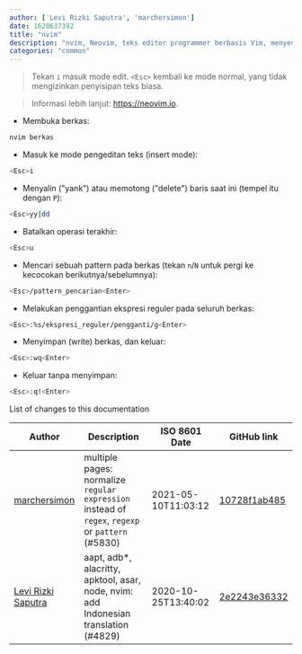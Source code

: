 ```yaml
---
author: ['Levi Rizki Saputra', 'marchersimon']
date: 1620637392
title: "nvim"
description: "nvim, Neovim, teks editor programmer berbasis Vim, menyediakan beberapa mode untuk manipulasi teks berbeda jenis."
categories: "common"
---
```

> Tekan `i` masuk mode edit. `<Esc>` kembali ke mode normal, yang tidak mengizinkan penyisipan teks biasa.

> Informasi lebih lanjut: <https://neovim.io>.

- Membuka berkas:

```bash
nvim berkas
```

- Masuk ke mode pengeditan teks (insert mode):

```bash
<Esc>i
```

- Menyalin ("yank") atau memotong ("delete") baris saat ini (tempel itu dengan `P`):

```bash
<Esc>yy|dd
```

- Batalkan operasi terakhir:

```bash
<Esc>u
```

- Mencari sebuah pattern pada berkas (tekan `n`/`N` untuk pergi ke kecocokan berikutnya/sebelumnya):

```bash
<Esc>/pattern_pencarian<Enter>
```

- Melakukan penggantian ekspresi reguler pada seluruh berkas:

```bash
<Esc>:%s/ekspresi_reguler/pengganti/g<Enter>
```

- Menyimpan (write) berkas, dan keluar:

```bash
<Esc>:wq<Enter>
```

- Keluar tanpa menyimpan:

```bash
<Esc>:q!<Enter>
```
List of changes to this documentation


Author | Description | ISO 8601 Date | GitHub link
------|-----|-----|-----
[marchersimon](mailto:50295997+marchersimon@users.noreply.github.com) | multiple pages: normalize `regular expression` instead of `regex`, `regexp` or `pattern` (#5830) | 2021-05-10T11:03:12 | [10728f1ab485](https://github.com/tldr-pages/tldr/commit/10728f1ab485957d66af3940a030b0fb77611fc0)
[Levi Rizki Saputra](mailto:42236775+levirs565@users.noreply.github.com) | aapt, adb*, alacritty, apktool, asar, node, nvim: add Indonesian translation (#4829) | 2020-10-25T13:40:02 | [2e2243e36332](https://github.com/tldr-pages/tldr/commit/2e2243e36332cda1495639d8868ee75a128a6633)


